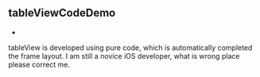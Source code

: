 ## tableViewCodeDemo
-
tableView is developed using pure code, which is automatically completed the frame layout.
I am still a novice iOS developer, what is wrong place please correct me.

